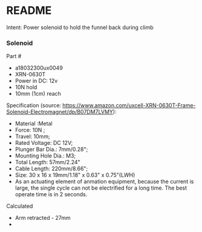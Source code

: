 # README

Intent: Power solenoid to hold the funnel back during climb


### Solenoid 

Part #
- a18032300ux0049
- XRN-0630T 
- Power in DC: 12v
- 10N hold
- 10mm (1cm) reach

Specification (source: https://www.amazon.com/uxcell-XRN-0630T-Frame-Solenoid-Electromagnet/dp/B07DM7LVMY):
- Material :Metal
- Force: 10N ;
- Travel: 10mm;
- Rated Voltage: DC 12V;
- Plunger Bar Dia.: 7mm/0.28";
- Mounting Hole Dia.: M3;
- Total Length: 57mm/2.24"
- Cable Length: 220mm/8.66";
- Size: 30 x 16 x 19mm/1.18" x 0.63" x 0.75"(L*W*H)
- As an actuating element of anmation equipment, because the current is large, the single cycle can not be electrified for a long time. The best operate time is in 2 seconds. 

Calculated
- Arm retracted - 27mm
- 
